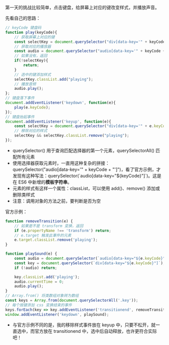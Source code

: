 第一天的挑战比较简单，点击键盘，给屏幕上对应的键改变样式，并播放声音。

先看自己的思路：

```javascript
// keyCode 键盘码
function play(keyCode){
	// 获取屏幕上对应的键
    const selectKey = document.querySelector("div[data-key='" + keyCode + "']");
    // 获取对应的播放器
    const audio = document.querySelector("audio[data-key='" + keyCode + "']");
    // 如果没有，返回
    if(!selectKey){
        return;
    }
    // 选中的键添加样式
    selectKey.classList.add("playing");
    // 播放音频
    audio.play();
};
// 键盘落下事件
document.addEventListener('keydown', function(e){
    play(e.keyCode);
});
// 键盘抬起事件
document.addEventListener('keyup', function(e){
    const selectKey = document.querySelector("div[data-key='" + e.keyCode + "']");
    // 移除对应的样式
    selectKey && selectKey.classList.remove("playing");
});
```

- querySelector() 用于查询匹配选择器的第一个元素，querySelectorAll() 匹配所有元素
- 使用选择器获取元素时，一直用这种复杂的拼接：querySelector("audio[data-key='" + keyCode + "']")，看了官方示例，才发现有这种写法：querySelector(\`audio[data-key="${keyCode}"]\`)。这是在 ES6 中新增的**模板字符串**。
- 元素的样式有这样一个属性：classList，可以使用 add()、remove() 添加或删除类样式
- 注意：调用对象的方法之前，要判断是否为空

官方示例：

```javascript
function removeTransition(e) {
    // 如果是不是 transform 变换，返回
    if (e.propertyName !== 'transform') return;
    // e.target 触发此事件的元素
    e.target.classList.remove('playing');
}

function playSound(e) {
    const audio = document.querySelector(`audio[data-key="${e.keyCode}"]`);
    const key = document.querySelector(`div[data-key="${e.keyCode}"]`);
    if (!audio) return;

    key.classList.add('playing');
    audio.currentTime = 0;
    audio.play();
}
// Array.from() 将类数组对象转为数组
const keys = Array.from(document.querySelectorAll('.key'));
// 每个按键添加 css 变换结束的事件
keys.forEach(key => key.addEventListener('transitionend', removeTransition));
window.addEventListener('keydown', playSound);
```

- 与官方示例不同的是，我的移除样式事件放在 keyup 中，只要不松开，就一直选中，而官方放在 transitionend 中，选中后自动释放，也许更符合实际吧！